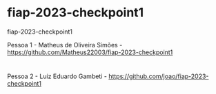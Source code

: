 # fiap-2023-checkpoint1
 fiap-2023-checkpoint1


Pessoa 1 - Matheus de Oliveira Simões - https://github.com/Matheus22003/fiap-2023-checkpoint1
#
Pessoa 2 - Luiz Eduardo Gambeti - https://github.com/joao/fiap-2023-checkpoint1
